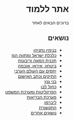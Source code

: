<div dir="rtl" markdown="1">

# אתר ללמוד

ברוכים הבאים לאתר

## נושאים

* [בנימין נתניהו](content/bibi.md)
* [כלכלת ישראל ומתווה הגז](content/economy.md)
* [תכנית המאה וריבונות](content/deal_100.md)
* [ביטחון, איראן, אובמה](content/security.md)
* [יחסים עם העולם הערבי](content/arab_world.md)
* [התיקים וכתב האישום](content/cases.md)
* [בני גנץ](content/gantz.md)
* [כחול לבן](content/blue_white.md)
* [הפרקליטות ומערכת המשפט](content/justice.md)
* [מערכת הבריאות](content/health.md)
* [ליברמן](content/liberman.md)
* [התקשורת](content/the_media.md)
* [נושאים אחרים](content/other.md)

</div>
